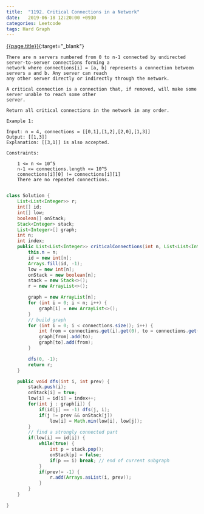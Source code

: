 ```yaml
---
title:  "1192. Critical Connections in a Network"
date:   2019-06-18 12:20:00 +0930
categories: Leetcode
tags: Hard Graph
---
```


[{{page.title}}](https://leetcode.com/problems/critical-connections-in-a-network/){:target="_blank"}

    There are n servers numbered from 0 to n-1 connected by undirected server-to-server connections forming a
    network where connections[i] = [a, b] represents a connection between servers a and b. Any server can reach
    any other server directly or indirectly through the network.

    A critical connection is a connection that, if removed, will make some server unable to reach some other
    server.

    Return all critical connections in the network in any order.

    Example 1:

    Input: n = 4, connections = [[0,1],[1,2],[2,0],[1,3]]
    Output: [[1,3]]
    Explanation: [[3,1]] is also accepted.

    Constraints:

        1 <= n <= 10^5
        n-1 <= connections.length <= 10^5
        connections[i][0] != connections[i][1]
        There are no repeated connections.

```java

class Solution {
    List<List<Integer>> r;
    int[] id;
    int[] low;
    boolean[] onStack;
    Stack<Integer> stack;
    List<Integer>[] graph;
    int n;
    int index;
    public List<List<Integer>> criticalConnections(int n, List<List<Integer>> connections) {
        this.n = n;
        id = new int[n];
        Arrays.fill(id, -1);
        low = new int[n];
        onStack = new boolean[n];
        stack = new Stack<>();
        r = new ArrayList<>();

        graph = new ArrayList[n];
        for (int i = 0; i < n; i++) {
            graph[i] = new ArrayList<>();
        }
        // build graph
        for (int i = 0; i < connections.size(); i++) {
            int from = connections.get(i).get(0), to = connections.get(i).get(1);
            graph[from].add(to);
            graph[to].add(from);
        }

        dfs(0, -1);
        return r;
    }

    public void dfs(int i, int prev) {
        stack.push(i);
        onStack[i] = true;
        low[i] = id[i] = index++;
        for(int j : graph[i]) {
            if(id[j] == -1) dfs(j, i);
            if(j != prev && onStack[j])
                low[i] = Math.min(low[i], low[j]);
        }
        // find a strongly connected part
        if(low[i] == id[i]) {
            while(true) {
                int p = stack.pop();
                onStack[p] = false;
                if(p == i) break; // end of current subgraph
            }
            if(prev!= -1) {
                r.add(Arrays.asList(i, prev));
            }
        }
    }

}
```
